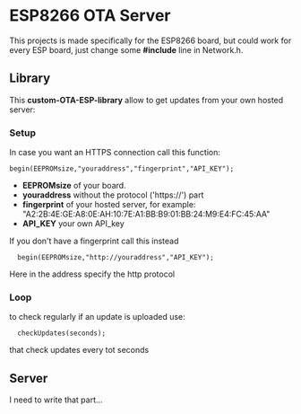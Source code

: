 # ESP8266 OTA Server
This projects is made specifically for the ESP8266 board, but could work for every ESP board, just change some **#include** line in Network.h.

## Library
This **custom-OTA-ESP-library** allow to get updates from your own hosted server:

### Setup
In case you want an HTTPS connection call this function:
```
begin(EEPROMsize,"youraddress","fingerprint","API_KEY");
```
+ **EEPROMsize** of your board.
+ **youraddress** without the protocol ('https://') part
+ **fingerprint** of your hosted server, for example: "A2:2B:4E:GE:A8:0E:AH:10:7E:A1:BB:B9:01:BB:24:M9:E4:FC:45:AA"
+ **API_KEY** your own API_key

If you don't have a fingerprint call this instead 
```
  begin(EEPROMsize,"http://youraddress","API_KEY");
```
Here in the address specify the http protocol

### Loop

to check regularly if an update is uploaded use:
```
  checkUpdates(seconds);
```
that check updates every tot seconds

## Server

I need to write that part...
